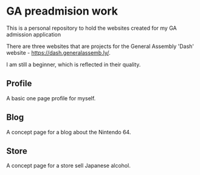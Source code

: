 # GA preadmision work

This is a personal repository to hold the websites created for my GA admission application

There are three websites that are projects for the General Assembly 'Dash' website - https://dash.generalassemb.ly/. 

I am still a beginner, which is reflected in their quality.

## Profile
A basic one page profile for myself.

## Blog
A concept page for a blog about the Nintendo 64.

## Store
A concept page for a store sell Japanese alcohol.
